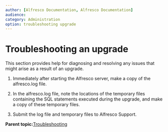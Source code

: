 ```yaml
---
author: [Alfresco Documentation, Alfresco Documentation]
audience: 
category: Administration
option: troubleshooting upgrade
---
```


# Troubleshooting an upgrade

This section provides help for diagnosing and resolving any issues that might arise as a result of an upgrade.

1.  Immediately after starting the Alfresco server, make a copy of the alfresco.log file.

2.  In the alfresco.log file, note the locations of the temporary files containing the SQL statements executed during the upgrade, and make a copy of these temporary files.

3.  Submit the log file and temporary files to Alfresco Support.


**Parent topic:**[Troubleshooting](../concepts/ch-troubleshoot.md)

